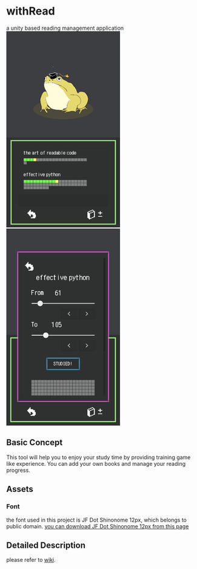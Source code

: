 # withRead
a unity based reading management application  
<img src="./images/screenshot1.png" width="300px"/>
<img src="./images/screenshot2.png" width="300px"/>

## Basic Concept
This tool will help you to enjoy your study time by providing training game like experience.
You can add your own books and manage your reading progress.

## Assets
### Font
the font used in this project is JF Dot Shinonome 12px, which belongs to public domain.
[you can download JF Dot Shinonome 12px from this page](http://jikasei.me/font/jf-dotfont/)

## Detailed Description
please refer to [wiki](https://github.com/tsunekazuomija/withRead/wiki).